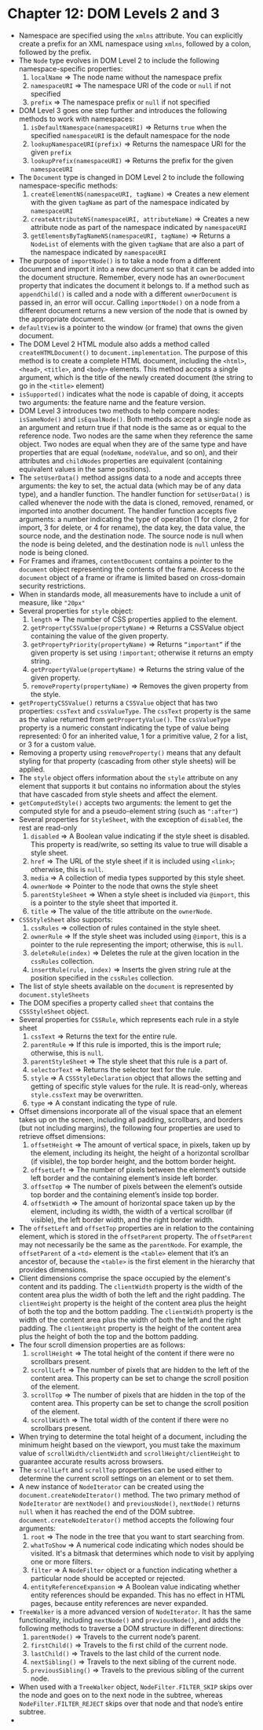 # Chapter 12: DOM Levels 2 and 3
* Namespace are specified using the `xmlns` attribute. You can explicitly create a prefix for an XML namespace using `xmlns`, followed by a colon, followed by the prefix.
* The `Node` type evolves in DOM Level 2 to include the following namespace-specific properties:
  1. `localName` => The node name without the namespace prefix
  2. `namespaceURI` => The namespace URI of the code or `null` if not specified
  3. `prefix` => The namespace prefix or `null` if not specified
* DOM Level 3 goes one step further and introduces the following methods to work with namespaces:
  1. `isDefaultNamespace(namespaceURI)` => Returns `true` when the specified `namespaceURI` is the default namespace for the node
  2. `lookupNamespaceURI(prefix)` => Returns the namespace URI for the given `prefix`
  3. `lookupPrefix(namespaceURI)` => Returns the prefix for the given `namespaceURI`
* The `Document` type is changed in DOM Level 2 to include the following namespace-specific methods:
  1. `createElementNS(namespaceURI, tagName)` => Creates a new element with the given `tagName` as part of the namespace indicated by `namespaceURI`
  2. `createAttributeNS(namespaceURI, attributeName)` => Creates a new attribute node as part of the namespace indicated by `namespaceURI`
  3. `getElementsByTagNameNS(namespaceURI, tagName)` => Returns a `NodeList` of elements with the given `tagName` that are also a part of the namespace indicated by `namespaceURI`
* The purpose of `importNode()` is to take a node from a different document and import it into a new document so that it can be added into the document structure. Remember, every node has an `ownerDocument` property that indicates the document it belongs to. If a method such as `appendChild()` is called and a node with a different `ownerDocument` is passed in, an error will occur. Calling `importNode()` on a node from a different document returns a new version of the node that is owned by the appropriate document.
* `defaultView` is a pointer to the window (or frame) that owns the given document.
* The DOM Level 2 HTML module also adds a method called `createHTMLDocument()` to `document.implementation`. The purpose of this method is to create a complete HTML document, including the `<html>`, `<head>`, `<title>`, and `<body>` elements. This method accepts a single argument, which is the title of the newly created document (the string to go in the `<title>` element)
* `isSupported()` indicates what the node is capable of doing, it accepts two arguments: the feature name and the feature version.
* DOM Level 3 introduces two methods to help compare nodes: `isSameNode()` and `isEqualNode()`. Both methods accept a single node as an argument and return true if that node is the same as or equal to the reference node. Two nodes are the same when they reference the same object. Two nodes are equal when they are of the same type and have properties that are equal (`nodeName`, `nodeValue`, and so on), and their attributes and `childNodes` properties are equivalent (containing equivalent values in the same positions).
* The `setUserData()` method assigns data to a node and accepts three arguments: the key to set, the actual data (which may be of any data type), and a handler function. The handler function for `setUserData()` is called whenever the node with the data is cloned, removed, renamed, or imported into another document. The handler function accepts five arguments: a number indicating the type of operation (1 for clone, 2 for import, 3 for delete, or 4 for rename), the data key, the data value, the source node, and the destination node. The source node is null when the node is being deleted, and the destination node is `null` unless the node is being cloned.
* For Frames and iframes, `contentDocument` contains a pointer to the `document` object representing the contents of the frame. Access to the `document` object of a frame or iframe is limited based on cross-domain security restrictions.
* When in standards mode, all measurements have to include a unit of measure, like `"20px"`
* Several properties for `style` object:
  1. `length` => The number of CSS properties applied to the element.
  2. `getPropertyCSSValue(propertyName)` => Returns a CSSValue object containing the value of the given property.
  3. `getPropertyPriority(propertyName)` => Returns `“important”` if the given property is set using `!important`; otherwise it returns an empty string.
  4. `getPropertyValue(propertyName)` => Returns the string value of the given property.
  5. `removeProperty(propertyName)` => Removes the given property from the style.
* `getPropertyCSSValue()` returns a `CSSValue` object that has two properties: `cssText` and `cssValueType`. The `cssText` property is the same as the value returned from `getPropertyValue()`. The `cssValueType` property is a numeric constant indicating the type of value being represented: 0 for an inherited value, 1 for a primitive value, 2 for a list, or 3 for a custom value.
* Removing a property using `removeProperty()` means that any default styling for that property (cascading from other style sheets) will be applied.
* The `style` object offers information about the `style` attribute on any element that supports it but contains no information about the styles that have cascaded from style sheets and affect the element.
* `getComputedStyle()` accepts two arguments: the lement to get the computed style for and a pseudo-element string (such as `":after"`)
* Several properties for `StyleSheet`, with the exception of `disabled`, the rest are read-only
  1. `disabled` => A Boolean value indicating if the style sheet is disabled. This property is read/write, so setting its value to true will disable a style sheet.
  2. `href` => The URL of the style sheet if it is included using `<link>`; otherwise, this is `null`.
  3. `media` => A collection of media types supported by this style sheet.
  4. `ownerNode` => Pointer to the node that owns the style sheet
  5. `parentStyleSheet` => When a style sheet is included via `@import`, this is a pointer to the style sheet that imported it.
  6. `title` => The value of the title attribute on the `ownerNode`.
* `CSSStyleSheet` also supports:
  1. `cssRules` => collection of rules contained in the style sheet.
  2. `ownerRule` => If the style sheet was included using `@import`, this is a pointer to the rule representing the import; otherwise, this is `null`.
  3. `deleteRule(index)` => Deletes the rule at the given location in the `cssRules` collection.
  4. `insertRule(rule, index)` => Inserts the given string rule at the position specified in the `cssRules` collection.
* The list of style sheets available on the `document` is represented by `document.styleSheets`
* The DOM specifies a property called `sheet` that contains the `CSSStyleSheet` object.
* Several properties for `CSSRule`, which represents each rule in a style sheet
  1. `cssText` => Returns the text for the entire rule.
  2. `parentRule` => If this rule is imported, this is the import rule; otherwise, this is `null`.
  3. `parentStyleSheet` => The style sheet that this rule is a part of.
  4. `selectorText` => Returns the selector text for the rule.
  5. `style` => A `CSSStyleDeclaration` object that allows the setting and getting of specific style values for the rule. It is read-only, whereas `style.cssText` may be overwritten.
  6. `type` => A constant indicating the type of rule.
* Offset dimensions incorporate all of the visual space that an element takes up on the screen, including all padding, scrollbars, and borders (but not including margins), the following four properties are used to retrieve offset dimensions:
  1. `offsetHeight` => The amount of vertical space, in pixels, taken up by the element, including its height, the height of a horizontal scrollbar (if visible), the top border height, and the bottom border height.
  2. `offsetLeft` => The number of pixels between the element’s outside left border and the containing element’s inside left border.
  3. `offsetTop` => The number of pixels between the element’s outside top border and the containing element’s inside top border.
  4. `offsetWidth` => The amount of horizontal space taken up by the element, including its width, the width of a vertical scrollbar (if visible), the left border width, and the right border width.
* The `offsetLeft` and `offsetTop` properties are in relation to the containing element, which is stored in the `offsetParent` property. The `offsetParent` may not necessarily be the same as the `parentNode`. For example, the `offsetParent` of a `<td>` element is the `<table>` element that it’s an ancestor of, because the `<table>` is the first element in the hierarchy that provides dimensions.
* Client dimensions comprise the space occupied by the element's content and its padding. The `clientWidth` property is the width of the content area plus the width of both the left and the right padding. The `clientHeight` property is the height of the content area plus the height of both the top and the bottom padding. The `clientWidth` property is the width of the content area plus the width of both the left and the right padding. The `clientHeight` property is the height of the content area plus the height of both the top and the bottom padding.
* The four scroll dimension properties are as follows:
  1. `scrollHeight` => The total height of the content if there were no scrollbars present.
  2. `scrollLeft` => The number of pixels that are hidden to the left of the content area. This property can be set to change the scroll position of the element.
  3. `scrollTop` => The number of pixels that are hidden in the top of the content area. This property can be set to change the scroll position of the element.
  4. `scrollWidth` => The total width of the content if there were no scrollbars present.
* When trying to determine the total height of a document, including the minimum height based on the viewport, you must take the maximum value of `scrollWidth/clientWidth` and `scrollHeight/clientHeight` to guarantee accurate results across browsers.
* The `scrollLeft` and `scrollTop` properties can be used either to determine the current scroll settings on an element or to set them.
* A new instance of `NodeIterator` can be created using the `document.createNodeIterator()` method. The two primary method of `NodeIterator` are `nextNode()` and `previousNode()`, `nextNode()` returns `null` when it has reached the end of the DOM subtree. `document.createNodeIterator()` method accepts the following four arguments:
  1. `root` => The node in the tree that you want to start searching from.
  2. `whatToShow` => A numerical code indicating which nodes should be visited. It's a bitmask that determines which node to visit by applying one or more filters.
  3. `filter` => A `NodeFilter` object or a function indicating whether a particular node should be accepted or rejected.
  4. `entityReferenceExpansion` => A Boolean value indicating whether entity references should be expanded. This has no effect in HTML pages, because entity references are never expanded.
* `TreeWalker` is a more advanced version of `NodeIterator`. It has the same functionality, including `nextNode()` and `previousNode()`, and adds the following methods to traverse a DOM structure in different directions:
  1. `parentNode()` => Travels to the current node’s parent.
  2. `firstChild()` => Travels to the fi rst child of the current node.
  3. `lastChild()` => Travels to the last child of the current node.
  4. `nextSibling()` => Travels to the next sibling of the current node.
  5. `previousSibling()` => Travels to the previous sibling of the current node.
* When used with a `TreeWalker` object, `NodeFilter.FILTER_SKIP` skips over the node and goes on to the next node in the subtree, whereas `NodeFilter.FILTER_REJECT` skips over that node and that node’s entire subtree.
* 
